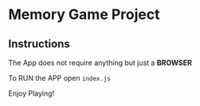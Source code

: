 # Memory Game Project

## Instructions

The App does not require anything but just a **BROWSER**

To RUN the APP open `index.js`

Enjoy Playing!

